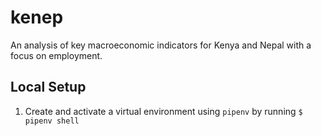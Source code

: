 # kenep
An analysis of key macroeconomic indicators for Kenya and Nepal with a focus on employment.

## Local Setup
1. Create and activate a virtual environment using `pipenv`
   by running `$ pipenv shell`
